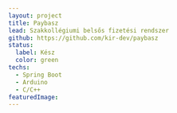 ```yaml
---
layout: project
title: Paybasz
lead: Szakkollégiumi belsős fizetési rendszer
github: https://github.com/kir-dev/paybasz
status:
  label: Kész
  color: green
techs:
  - Spring Boot
  - Arduino
  - C/C++
featuredImage:
---
```

